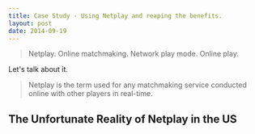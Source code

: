 ```yaml
---
title: Case Study - Using Netplay and reaping the benefits.
layout: post
date: 2014-09-19
---
```


>Netplay. 
>Online matchmaking. 
>Network play mode. 
>Online play.

Let's talk about it.


> Netplay is the term used for any matchmaking service conducted online with
> other players in real-time. 


## The Unfortunate Reality of Netplay in the US ##



